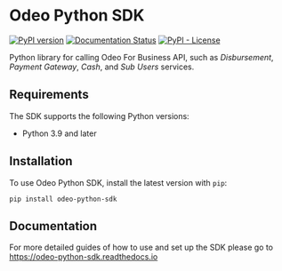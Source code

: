 # Odeo Python SDK

[![PyPI version](https://badge.fury.io/py/odeo-python-sdk.svg)](https://pypi.org/project/odeo-python-sdk)
[![Documentation Status](https://readthedocs.org/projects/odeo-python-sdk/badge/?version=latest)](https://odeo-python-sdk.readthedocs.io/en/latest/?badge=latest)
[![PyPI - License](https://img.shields.io/pypi/l/odeo-python-sdk)](https://opensource.org/licenses/MIT)

Python library for calling Odeo For Business API, such as _Disbursement_, _Payment Gateway_, _Cash_, and _Sub Users_
services.

## Requirements

The SDK supports the following Python versions:

- Python 3.9 and later

## Installation

To use Odeo Python SDK, install the latest version with `pip`:

```shell
pip install odeo-python-sdk
```

## Documentation

For more detailed guides of how to use and set up the SDK please go to https://odeo-python-sdk.readthedocs.io